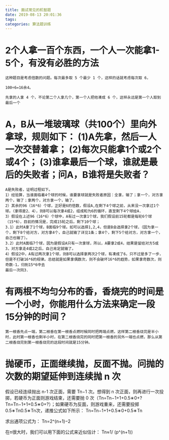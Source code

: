 ```yaml
---
title: 面试常见的机智题
date: 2019-08-13 20:01:36
tags: 
categories: 算法题训练
---
```


# 2个人拿一百个东西，一个人一次能拿1-5个，有没有必胜的方法

```
这种题目是考虑倍数的问题。每次最多取 5 个最少 1 个，这样的话就考虑每次取 6，

100÷6=16余4。

先拿的人拿 4 个，不论第二个人拿几个，第一个人把他凑成 6 个，这样永远是第一个人取到最后一个
```

#  A，B从一堆玻璃球（共100个）里向外拿球，规则如下： (1)A先拿，然后一人一次交替着拿； (2)每次只能拿1个或2个或4个； (3)谁拿最后一个球，谁就是最后的失败者；问A，B谁将是失败者？

```
A是失败者，证明过程如下。
1）经验算，当谁面临着4个球的时候，谁要拿球就是失败者原因：全拿，输了；拿一个，对方拿两个，输了；拿两个，对方拿一个，输了。
2）其余的96（16*6）个球，正好是6的倍数，假设A,在剩下4个球之前，从来没一次拿过1个球。（拿得是2、4），则B可以每次拿4或2，组成和为6的循环，直至剩下4个球给A.
3）假设在上述96（16*6）个球中，A有过一次拿1个球，我们假设前15轮都是每轮6个球（15*6），目前的情况是，完成15轮之后，剩下10个球；
3.1）此时A拿了1个球，B面临9个球。如可以选择1,2,4，但是B会选择拿2个球，（因为拿一个，剩下8个给对方，对方拿4个，自己就输了详见1条；拿4个，剩下5个给对方，对方拿一个，自己也输了）。
3.2）此时A面临7个球，因为是假设A只有一次拿球，所以，A要拿2或4，结果是留给对方5或3，对方拿走4或2之后，自己肯定就输了。
4）假设2中，A有过两次拿1个球，则B可以选择拿两次2个球，有凑成了6，只不过是多了一步，但是不打破16*6的规律。总结就是如果拿偶数次，则不会破坏16*6的趋势，如果拿奇数次，则奇数-1，归到15*6中去
最后一次同3.
```

# 有两根不均匀分布的香，香烧完的时间是一个小时，你能用什么方法来确定一段15分钟的时间？

```
第一根香先点一端，第二根香在第一根香点燃时候同时把两端点燃，这样第二根香烧完是半小时，此时第一根香也剩半小时，在第二根香烧完的同时把第一根香的另外一端也点燃，那么从第二根香烧完到第一根香烧完的这段时间就是15分钟。
```

# 抛硬币，正面继续抛，反面不抛。问抛的次数的期望延伸到连续抛 n 次

假设已经连续抛出 n-1 次正面，需要 Tn−1 次。想得到 n 次正面，则再进行一次投掷，若硬币为正面则游戏结束，还需要抛 0 次（Tn=Tn−1+1+0.5∗0+?Tn=Tn−1+1+0.5∗0+?）；如果硬币为反面，则游戏重来，还需要投掷0.5∗Tn0.5∗Tn次，递推公式如下所示： 
Tn=Tn−1+1+0.5∗0+0.5∗Tn

求出通项公式为： Tn=2^(n+1)−2

在n很大时，我们可以用下面的公式来近似估计： Tn≈1/ (p^(n+1))